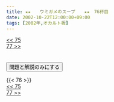 ```yaml
---
title: ★★　　ウミガメのスープ　　★★　76杯目
date: 2002-10-22T12:00:00+09:00
tags: [2002年,オカルト板]
---
```

<div class="th_left"><a href="../75"><< 75</a></div>
<div class="th_right"><a href="../77">77 >></a></div>
<br><br>
<script src="../../js/cupsoup.js"></script>
<form>
<input type="button" value="問題と解説のみにする" onClick="toggleCupsoup()">
</form>
{{< 76 >}}
<div class="th_left"><a href="../75"><< 75</a></div>
<div class="th_right"><a href="../77">77 >></a></div>